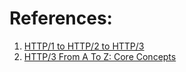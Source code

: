 
# References:

1. [HTTP/1 to HTTP/2 to HTTP/3](https://www.youtube.com/watch?v=a-sBfyiXysI)
2. [HTTP/3 From A To Z: Core Concepts](https://www.smashingmagazine.com/2021/08/http3-core-concepts-part1/)